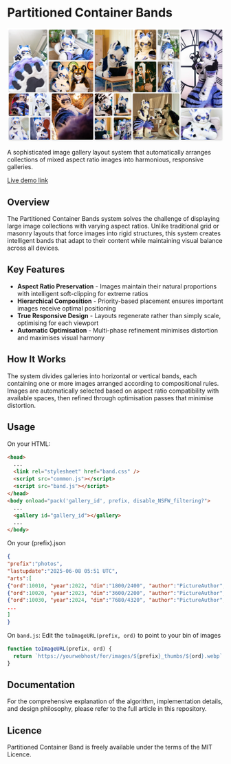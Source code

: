 # Partitioned Container Bands

![Screenshot](./Screenshot_20250619_063048.png)

A sophisticated image gallery layout system that automatically arranges collections of mixed aspect ratio images into harmonious, responsive galleries.

[Live demo link](https://curioustorvald.com/partband/)

## Overview

The Partitioned Container Bands system solves the challenge of displaying large image collections with varying aspect ratios. Unlike traditional grid or masonry layouts that force images into rigid structures, this system creates intelligent bands that adapt to their content while maintaining visual balance across all devices.

## Key Features

- **Aspect Ratio Preservation** - Images maintain their natural proportions with intelligent soft-clipping for extreme ratios
- **Hierarchical Composition** - Priority-based placement ensures important images receive optimal positioning
- **True Responsive Design** - Layouts regenerate rather than simply scale, optimising for each viewport
- **Automatic Optimisation** - Multi-phase refinement minimises distortion and maximises visual harmony

## How It Works

The system divides galleries into horizontal or vertical bands, each containing one or more images arranged according to compositional rules. Images are automatically selected based on aspect ratio compatibility with available spaces, then refined through optimisation passes that minimise distortion.

## Usage
On your HTML:
```html
<head>
  ...
  <link rel="stylesheet" href="band.css" />
  <script src="common.js"></script>
  <script src="band.js"></script>
</head>
<body onload="pack('gallery_id', prefix, disable_NSFW_filtering?">
  ...
  <gallery id="gallery_id"></gallery>
  ...
</body>
```
On your (prefix).json
```json
{
"prefix":"photos",
"lastupdate":"2025-06-08 05:51 UTC",
"arts":[
{"ord":10010, "year":2022, "dim":"1800/2400", "author":"PictureAuthor", "epic":0},
{"ord":10020, "year":2023, "dim":"3600/2200", "author":"PictureAuthor", "epic":20},
{"ord":10030, "year":2024, "dim":"7680/4320", "author":"PictureAuthor", "epic":100},
...
]
}
```
On `band.js`:
Edit the `toImageURL(prefix, ord)` to point to your bin of images
```js
function toImageURL(prefix, ord) {
  return `https://yourwebhost/for/images/${prefix}_thumbs/${ord}.webp`
}
```
## Documentation

For the comprehensive explanation of the algorithm, implementation details, and design philosophy, please refer to the full article in this repository.

## Licence

Partitioned Container Band is freely available under the terms of the MIT Licence.
